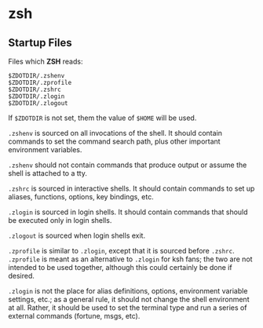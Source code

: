 # zsh

## Startup Files

Files which **ZSH** reads:

```
$ZDOTDIR/.zshenv
$ZDOTDIR/.zprofile
$ZDOTDIR/.zshrc
$ZDOTDIR/.zlogin
$ZDOTDIR/.zlogout
```

If `$ZDOTDIR` is not set, them the value of `$HOME` will be used.


`.zshenv` is sourced on all invocations of the shell.
It should contain commands to set the command search path, plus
other important environment variables.

`.zshenv` should not contain commands that produce output or assume the shell
is attached to a tty.

`.zshrc` is sourced in interactive shells. It should contain commands to set up
aliases, functions, options, key bindings, etc.

`.zlogin` is sourced in login shells. It should contain commands that should be
executed only in login shells.

`.zlogout` is sourced when login shells exit.

`.zprofile` is similar to `.zlogin`, except that it is sourced before `.zshrc`.
`.zprofile` is meant as an alternative to `.zlogin` for ksh fans; the two are
not intended to be used together, although this could certainly be done if
desired.

`.zlogin` is not the place for alias definitions, options, environment
variable settings, etc.; as a general rule, it should not change the shell
environment at all. Rather, it should be used to set the terminal type and run
a series of external commands (fortune, msgs, etc).


